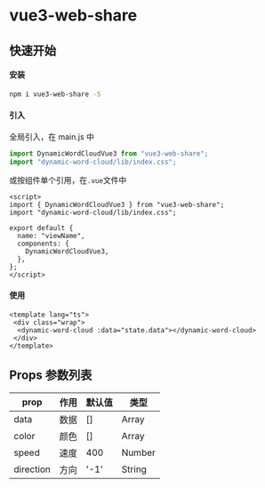 # vue3-web-share

## 快速开始

#### 安装

```bash
npm i vue3-web-share -S
```

#### 引入

全局引入，在 main.js 中

```js
import DynamicWordCloudVue3 from "vue3-web-share";
import "dynamic-word-cloud/lib/index.css";
```

或按组件单个引用，在`.vue`文件中

```vue
<script>
import { DynamicWordCloudVue3 } from "vue3-web-share";
import "dynamic-word-cloud/lib/index.css";

export default {
  name: "viewName",
  components: {
    DynamicWordCloudVue3,
  },
};
</script>
```

#### 使用

```vue
<template lang="ts">
 <div class="wrap">
  <dynamic-word-cloud :data="state.data"></dynamic-word-cloud>
 </div>
</template>
```

## Props 参数列表

| prop      | 作用 | 默认值 | 类型   |
| --------- | ---- | ------ | ------ |
| data      | 数据 | []     | Array  |
| color     | 颜色 | []     | Array  |
| speed     | 速度 | 400    | Number |
| direction | 方向 | '-1'   | String |
